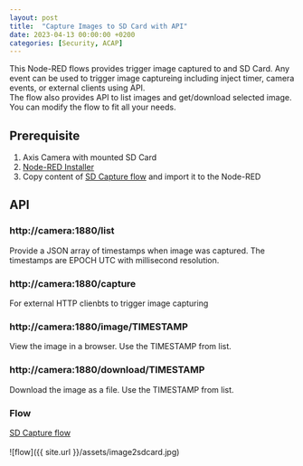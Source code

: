```yaml
---
layout: post
title:  "Capture Images to SD Card with API"
date: 2023-04-13 00:00:00 +0200
categories: [Security, ACAP]
---
```


This Node-RED flows provides trigger image captured to and SD Card.  Any event can be used to trigger image captureing including inject timer, camera events, or external clients using API.  
The flow also provides API to list images and get/download selected image.  You can modify the flow to fit all your needs.

## Prerequisite 
1. Axis Camera with mounted SD Card
2. [Node-RED Installer](https://pandosme.github.io/acap/node-red/2023/09/12/nodered-acap.html)
3. Copy content of [SD Capture flow](https://acap.juhlin.me/package/image2sdcard) and import it to the Node-RED


## API
### http://camera:1880/list
Provide a JSON array of timestamps when image was captured.  The timestamps are EPOCH UTC with millisecond resolution.

### http://camera:1880/capture
For external HTTP clienbts to trigger image capturing

### http://camera:1880/image/TIMESTAMP
View the image in a browser.  Use the TIMESTAMP from list.

### http://camera:1880/download/TIMESTAMP
Download the image as a file.  Use the TIMESTAMP from list.

### Flow
[SD Capture flow](https://acap.juhlin.me/package/image2sdcard)  
<br/>
![flow]({{ site.url }}/assets/image2sdcard.jpg)

